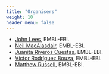 ```yaml
---
title: "Organisers"
weight: 10
header_menu: false
---
```


- [John Lees](https://www.ebi.ac.uk/research/lees/), EMBL-EBI.
- [Neil MacAlasdair](https://www.ebi.ac.uk/people/person/neil-zhang-nian-zhong-macalasdair/), EMBL-EBI.
- [Juanita Riveros Cuestas](https://www.ebi.ac.uk/people/person/juanita-riveros/), EMBL-EBI.
- [Víctor Rodríguez Bouza](https://www.ebi.ac.uk/research/lees/), EMBL-EBI.
- [Matthew Russell](https://www.embl.org/people/person/matthew-john-russell/), EMBL-EBI.
